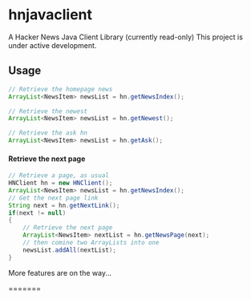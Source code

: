 hnjavaclient
============
A Hacker News Java Client Library (currently read-only)
This project is under active development.

Usage
-----

```java
// Retrieve the homepage news
ArrayList<NewsItem> newsList = hn.getNewsIndex();

// Retrieve the newest
ArrayList<NewsItem> newsList = hn.getNewest();

// Retrieve the ask hn
ArrayList<NewsItem> newsList = hn.getAsk();
```

#### Retrieve the next page
```java
// Retrieve a page, as usual
HNClient hn = new HNClient();
ArrayList<NewsItem> newsList = hn.getNewsIndex();
// Get the next page link
String next = hn.getNextLink();
if(next != null)
{
	// Retrieve the next page
	ArrayList<NewsItem> nextList = hn.getNewsPage(next);
	// then comine two ArrayLists into one
	newsList.addAll(nextList);
}

```

More features are on the way...

=======

